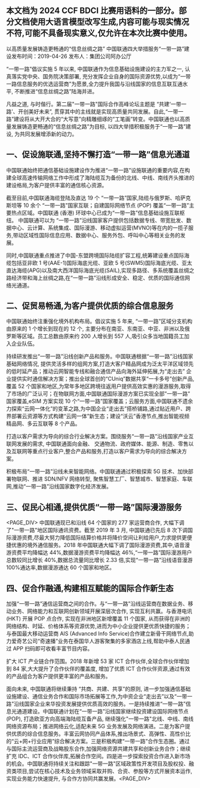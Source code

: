 ## 本文档为 2024 CCF BDCI 比赛用语料的一部分。部分文档使用大语言模型改写生成,内容可能与现实情况 不符,可能不具备现实意义,仅允许在本次比赛中使用。

以高质量发展铸造更畅通的“信息丝绸之路” 中国联通四大举措服务“一带一路”建设发布时间：2019-04-26 发布人：集团公司阿办公厅

“一带一路”倡议实施 5 年以来, 中国联通作为信息基础设施建设的主力军之一, 认真落实党中央、国务院决策部署, 充分发挥企业自身的国际资源优势,以成为“一带一路信息服务的优选运营商”为愿景,全力提升我国与沿线国家的信息互联互通水平, 不断推进“信息丝绸之路”陆海并进。

凡益之道, 与时偕行。第二届"一带一路"国际合作高峰论坛主题是 “共建‘一带一路’、开创美好未来”, 贯穿其中的主线就是实现高质量共同发展。自此,“一带一路”建设将从大开大合的“大写意”向精雕细琢的“工笔画”转变。中国联通也以高质量发展铸造更畅通的“信息丝绸之路”为目标, 以四大举措积极服务于“一带一路”建设, 为共同发展增添新的动力。

## 一、促设施联通,坚持不懈打造“一带一路”信息光通道

中国联通始终把通信基础设施建设作为推进“一带一路”设施联通的重要内容,在构建全球高速传输网络工作中形成了海陆缆互为备份的北线、中线、南线齐头推进的建设格局,为客户提供丰富的通信核心资源。

截至目前,中国联通海缆登陆及直达 19 个 “一带一路”国家,陆缆与俄罗斯、哈萨克斯坦等 10 余个 “一带一路”国家互联；自建国际网络节点 (POP) 覆盖“一带一路”主要热点区域。中国联通 (香港) 环球中心已成为“一带一路”信息基础设施互联枢纽。 中国联通可以为 “一带一路”沿线国家客户提供包括数据专线、带宽批发、数据中心、云计算、系统集成、国际漫游、移动虚拟运营(MVNO)等在内的一揽子服务,带动区域性国际信息应用、数据中心、服务外包、呼叫中心等相关业务的发展。

同时,中国联通重点推进了中国-东盟跨境国际陆缆扩容工程,统筹建设重点国际海缆包括亚非欧 1 号(AAE-1)国际海底光缆、亚欧 5 号(SWM5)国际海底光缆、亚太直达海缆(APG)以及南大西洋国际海底光缆(SAIL),实现多路径、多系统覆盖丝绸之路经济带和海上丝绸之路,在“一带一路”沿线形成安全、稳定、优质的国际通信网络光通道。

## 二、促贸易畅通,为客户提供优质的综合信息服务

中国联通始终注重强化境外机构布局。倡议实施 5 年来, “一带一路”区域分支机构由原来的 1 个增长到现在的 12 个, 主要分布在南亚、东南亚、中亚、非洲以及俄罗斯等区域。员工总数由原来约 200 人增长到 557 人,吸引众多当地国籍员工加入企业队伍。

持续研发推出“一带一路”沿线创新产品和服务。中国联通根据“一带一路”沿线国家基础网络情况, 提供灵活多样的组网方案,打造大客户精品网成为泛太平洋区域领先的低时延产品；推动云网智能专线和融合通信产品向海外延伸拓展,为“走出去” 企业提供实时通信解决方案；推出全球首创的“CUniq”数据共享“一卡多号”创新产品,覆盖 52 个国家和地区,为常年多地区跨境往返用户提供高效实惠的漫游服务,取得了市场的广泛认可；在物联网方面,中国联通国际漫游方案已实现全部”一带一路” 国家覆盖,eSIM 方案实现 10 个“一带一路”国家覆盖；云服务方面,中国联通不遗余力探索“云网一体化”的变革之路,为中国企业“走出去”搭桥铺路,通过贴近用户、跨界部署云资源等方式构建“云网一体”新生态；建设“沃云”香港节点,推出智能视频精品网、多云互联等 8 个产品。

打造以客户需求为导向的综合行业解决方案。围绕服务“一带一路”沿线国家产业互联网发展的需求, 中国联通面向金融、 交通物流、政府媒体、能源、制造、零售以及互联网等重点行业客户,整合产品和服务,打造以客户需求为导向的综合解决方案。

积极布局“一带一路”沿线未来智能网络。中国联通通过积极探索 5G 技术、加快部署物联网、推进 SDN/NFV 网络转型, 聚焦智慧工厂、智慧城市、智慧家庭、车联网,推动“一带一路”沿线国家数字化经济发展。

## 三、促民心相通,提供优质“一带一路”国际漫游服务

<PAGE_DIV> 中国联通现已和沿线 64 个国家的 277 家运营商合作, 大幅下调了"一带一路"地区国际通讯资费。截至 2019 年 3 月, 中国联通已先后 8 次下调国际漫游资费,尽最大努力降低国际结算价格并将降价空间让利给用户,力求提供更便捷优惠的境外通信服务。2018 年中国联通大幅下调了国际漫游资费,其中,语音漫游资费平均降幅达 44%,数据漫游资费平均降幅达 46%,“一带一路”国际漫游用户总数较同比增长 40%,数据总流量同比增长 2.33 倍,实现“一带一路”沿线语音漫游 100%通达率,数据漫游通达 60 个国家和地区。

## 四、促合作融通,构建相互赋能的国际合作新生态

加强“一带一路”通信运营商之间的合作。与“一带一路”沿线运营商在数据业务、移动业务、网络能力和互联网创新领域开展深层次合作, 实现互利共赢。与香港电讯 (HKT) 开展 POP 点合作, 实现在非洲地区新增覆盖 11 个国家, 从而获得在非洲的网络结构、时延、价格体系等资源优势,进而为中小企业提供更优质快捷的服务；与泰国最大移动运营商 AIS (Advanced Info Service)合作建立新骨干网络节点,助力爱奇艺公司“奇速播”业务在泰国华人游客聚集的多家酒店上线,帮助中泰人民通过 APP 扫码即可收看丰富节目内容。

扩大 ICT 产业链合作范围。2018 年新增 53 家 ICT 合作伙伴,全球合作伙伴增加到 84 家,大大提升了合作伙伴的覆盖度, 增加了优质 ICT 合作伙伴资源,通过有效的产品组合为客户提供更丰富的产品和服务。

面向未来, 中国联通将继续秉持 “共商、共建、共享”的原则, 进一步加强通信基础设施建设、通信业务合作和国际市场拓展等工作,为中资企业“走出去”以及“一带一路”沿线国家企业来华投资发展提供优质高效的服务。一是持续推进“一带一路”信息光通道建设。中国联通计划在“一带一路”沿线国家继续投资建设国际网络节点 (POP), 打造欧亚方向高端海陆缆互备产品, 继续强化"一带一路"北线、中线、南线网络资源布局；推进网络云化,适配未来 5G 业务发展及网络演进。二是为客户提供优质的综合信息服务。丰富云网协同产品体系,推出场景式、高弹性、高性价比的“云+网+行业应用”综合解决方案。三是积极构建“一带一路”合作生态圈。通过与国际主流运营商及战略股东合作,加强网络资源共建共享和创新业务合作；继续扩充 IDC、ICT 合作伙伴库,拓展合作空间。四是进一步探索投资合作进入新市场的机会。中国联通将持续关注和跟踪"一带一路"区域政策性开发项目及股权投、融资类项目,尝试在核心技术及业务领域采取并购、合资、参股等方式开展资本运作,实现业务能力快速提升, 与合作方协同共赢发展。<PAGE_DIV> 